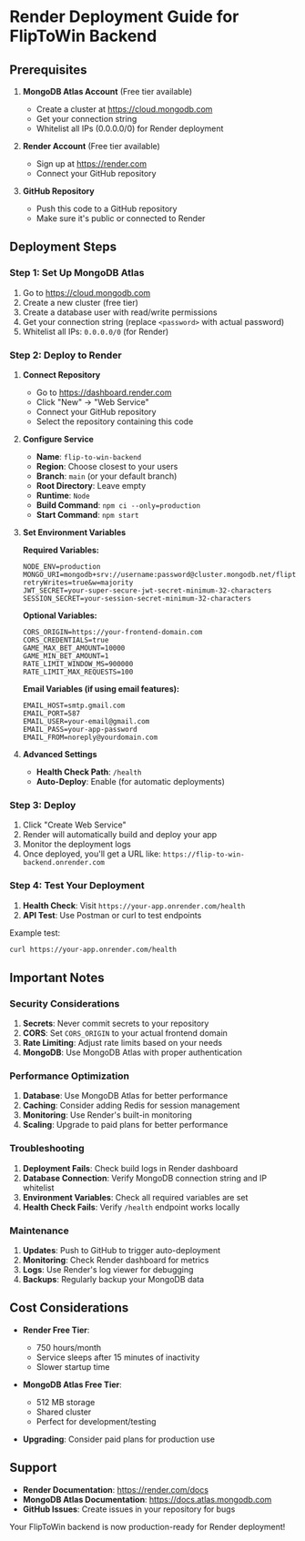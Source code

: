 # Render Deployment Guide for FlipToWin Backend

## Prerequisites

1. **MongoDB Atlas Account** (Free tier available)
   - Create a cluster at https://cloud.mongodb.com
   - Get your connection string
   - Whitelist all IPs (0.0.0.0/0) for Render deployment

2. **Render Account** (Free tier available)
   - Sign up at https://render.com
   - Connect your GitHub repository

3. **GitHub Repository**
   - Push this code to a GitHub repository
   - Make sure it's public or connected to Render

## Deployment Steps

### Step 1: Set Up MongoDB Atlas

1. Go to https://cloud.mongodb.com
2. Create a new cluster (free tier)
3. Create a database user with read/write permissions
4. Get your connection string (replace `<password>` with actual password)
5. Whitelist all IPs: `0.0.0.0/0` (for Render)

### Step 2: Deploy to Render

1. **Connect Repository**
   - Go to https://dashboard.render.com
   - Click "New" → "Web Service"
   - Connect your GitHub repository
   - Select the repository containing this code

2. **Configure Service**
   - **Name**: `flip-to-win-backend`
   - **Region**: Choose closest to your users
   - **Branch**: `main` (or your default branch)
   - **Root Directory**: Leave empty
   - **Runtime**: `Node`
   - **Build Command**: `npm ci --only=production`
   - **Start Command**: `npm start`

3. **Set Environment Variables**
   
   **Required Variables:**
   ```
   NODE_ENV=production
   MONGO_URI=mongodb+srv://username:password@cluster.mongodb.net/fliptowin?retryWrites=true&w=majority
   JWT_SECRET=your-super-secure-jwt-secret-minimum-32-characters
   SESSION_SECRET=your-session-secret-minimum-32-characters
   ```

   **Optional Variables:**
   ```
   CORS_ORIGIN=https://your-frontend-domain.com
   CORS_CREDENTIALS=true
   GAME_MAX_BET_AMOUNT=10000
   GAME_MIN_BET_AMOUNT=1
   RATE_LIMIT_WINDOW_MS=900000
   RATE_LIMIT_MAX_REQUESTS=100
   ```

   **Email Variables (if using email features):**
   ```
   EMAIL_HOST=smtp.gmail.com
   EMAIL_PORT=587
   EMAIL_USER=your-email@gmail.com
   EMAIL_PASS=your-app-password
   EMAIL_FROM=noreply@yourdomain.com
   ```

4. **Advanced Settings**
   - **Health Check Path**: `/health`
   - **Auto-Deploy**: Enable (for automatic deployments)

### Step 3: Deploy

1. Click "Create Web Service"
2. Render will automatically build and deploy your app
3. Monitor the deployment logs
4. Once deployed, you'll get a URL like: `https://flip-to-win-backend.onrender.com`

### Step 4: Test Your Deployment

1. **Health Check**: Visit `https://your-app.onrender.com/health`
2. **API Test**: Use Postman or curl to test endpoints

Example test:
```bash
curl https://your-app.onrender.com/health
```

## Important Notes

### Security Considerations

1. **Secrets**: Never commit secrets to your repository
2. **CORS**: Set `CORS_ORIGIN` to your actual frontend domain
3. **Rate Limiting**: Adjust rate limits based on your needs
4. **MongoDB**: Use MongoDB Atlas with proper authentication

### Performance Optimization

1. **Database**: Use MongoDB Atlas for better performance
2. **Caching**: Consider adding Redis for session management
3. **Monitoring**: Use Render's built-in monitoring
4. **Scaling**: Upgrade to paid plans for better performance

### Troubleshooting

1. **Deployment Fails**: Check build logs in Render dashboard
2. **Database Connection**: Verify MongoDB connection string and IP whitelist
3. **Environment Variables**: Check all required variables are set
4. **Health Check Fails**: Verify `/health` endpoint works locally

### Maintenance

1. **Updates**: Push to GitHub to trigger auto-deployment
2. **Monitoring**: Check Render dashboard for metrics
3. **Logs**: Use Render's log viewer for debugging
4. **Backups**: Regularly backup your MongoDB data

## Cost Considerations

- **Render Free Tier**: 
  - 750 hours/month
  - Service sleeps after 15 minutes of inactivity
  - Slower startup time

- **MongoDB Atlas Free Tier**:
  - 512 MB storage
  - Shared cluster
  - Perfect for development/testing

- **Upgrading**: Consider paid plans for production use

## Support

- **Render Documentation**: https://render.com/docs
- **MongoDB Atlas Documentation**: https://docs.atlas.mongodb.com
- **GitHub Issues**: Create issues in your repository for bugs

Your FlipToWin backend is now production-ready for Render deployment!
